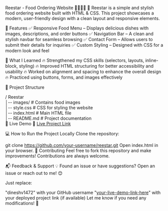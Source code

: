 Reestar - Food Ordering Website 🍔🍗🥚🍞
🚀 Reestar is a simple and stylish food ordering website built with HTML & CSS. This project showcases a modern, user-friendly design with a clean layout and responsive elements.

🔹 Features
✅ Responsive Food Menu – Displays delicious dishes with images, descriptions, and order buttons
✅ Navigation Bar – A clean and stylish navbar for seamless browsing
✅ Contact Form – Allows users to submit their details for inquiries
✅ Custom Styling – Designed with CSS for a modern look and feel

🎯 What I Learned
🔥 Strengthened my CSS skills (selectors, layouts, inline-block, styling)
🔥 Improved HTML structuring for better accessibility and usability
🔥 Worked on alignment and spacing to enhance the overall design
🔥 Practiced using buttons, forms, and images effectively

📂 Project Structure

/ Reestar  
│-- images/                 # Contains food images  
│-- style.css               # CSS for styling the website  
│-- index.html              # Main HTML file  
│-- README.md               # Project documentation  
🚀 Live Demo
🔗 [Live Project Link](https://dineshv1472.github.io/Reestar-wesite/)

💻 How to Run the Project Locally
Clone the repository:

git clone https://github.com/your-username/reestar.git
Open index.html in your browser.
🤝 Contributing
Feel free to fork this repository and make improvements! Contributions are always welcome.

📬 Feedback & Support
💡 Found an issue or have suggestions? Open an issue or reach out to me! 😊

Just replace:

"dineshv1472" with your GitHub username
"[your-live-demo-link-here](https://dineshv1472.github.io/Reestar-wesite/)" with your deployed project link (if available)
Let me know if you need any modifications! 🚀
